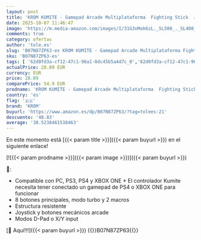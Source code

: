 ```yaml
---
layout: post
title: 'KROM KUMITE - Gamepad Arcade Multiplataforma  Fighting Stick  Joystick  modos D-Pad o X/Y input  compatible PC  PS3  PS4 y XBOX One'
date: 2025-10-07 11:46:47
image: 'https://m.media-amazon.com/images/I/31G3nMok6zL._SL500_._SL400_.jpg'
comments: true
category: ofertas
author: 'tole.es'
slug: 'B07N87ZP63-es KROM KUMITE - Gamepad Arcade Multiplataforma Fighting...'
sku: 'B07N87ZP63-es'
tags: [ '62d0fd3a-cf12-47c1-96a1-0dc45b5a4d7c_0','62d0fd3a-cf12-47c1-96a1-0dc45b5a4d7c_1501','62d0fd3a-cf12-47c1-96a1-0dc45b5a4d7c_7201','856628d6-bd06-44c9-8556-c5cb75f77e2b_0','856628d6-bd06-44c9-8556-c5cb75f77e2b_5701','Accesorios para Juegos PC','Accessories  gaming','Arborist Merchandising Root','CML-Gaming','Electrónica','Gaming All','Informática','Juegos y Accesorios para PC','Los favoritos de nuestros clientes: Informática','Mandos de juego para PC','Self Service','Special Features Stores','Video Game Controllers','Videojuegos','Volantes para PC','krom','ps4','xbox','🇪🇸', ]
actualPrice: 28.09 EUR
currency: EUR
price: 28.09
comparePrice: 54.9 EUR
prodname: 'KROM KUMITE - Gamepad Arcade Multiplataforma  Fighting Stick  Joystick  modos D-Pad o X/Y input  compatible PC  PS3  PS4 y XBOX One'
country: 'es'
flag: '🇪🇸'
brand: 'KROM'
buyurl: 'https://www.amazon.es/dp/B07N87ZP63/?tag=tolees-21'
descuento: '48.83'
average: '38.5238461538463'
---
```


En este momento está [{{< param title >}}]({{< param buyurl >}}) en el siguiente enlace!

[![{{< param prodname >}}]({{< param image >}})]({{< param buyurl >}})

🔎:

- Compatible con PC, PS3, PS4 y XBOX ONE * El controlador Kumite necesita tener conectado un gamepad de PS4 o XBOX ONE para funcionar
- 8 botones principales, modo turbo y 2 macros
- Estructura resistente
- Joystick y botones mecánicos arcade
- Modos D-Pad o X/Y input

[🛒 Aquí!!!]({{< param buyurl >}})
{{<world>}}B07N87ZP63{{</world>}}

